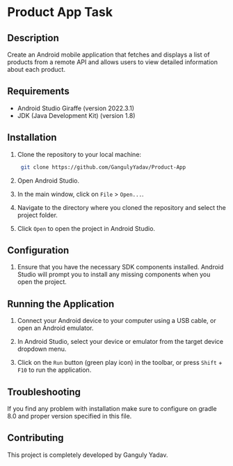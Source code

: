 # Product App Task

## Description

Create an Android mobile application that fetches and displays a list of products
from a remote API and allows users to view detailed information about each
product.

## Requirements

- Android Studio Giraffe (version 2022.3.1)
- JDK (Java Development Kit) (version 1.8)

## Installation

1. Clone the repository to your local machine:
   ```bash
    git clone https://github.com/GangulyYadav/Product-App

3. Open Android Studio.

4. In the main window, click on `File` > `Open...`.

5. Navigate to the directory where you cloned the repository and select the project folder.

6. Click `Open` to open the project in Android Studio.

## Configuration

1. Ensure that you have the necessary SDK components installed. Android Studio will prompt you to install any missing components when you open the project.

## Running the Application

1. Connect your Android device to your computer using a USB cable, or open an Android emulator.

2. In Android Studio, select your device or emulator from the target device dropdown menu.

3. Click on the `Run` button (green play icon) in the toolbar, or press `Shift` + `F10` to run the application.


## Troubleshooting

If you find any problem with installation make sure to configure on gradle 8.0 and proper version specified in this file.

## Contributing

This project is completely developed by Ganguly Yadav.



